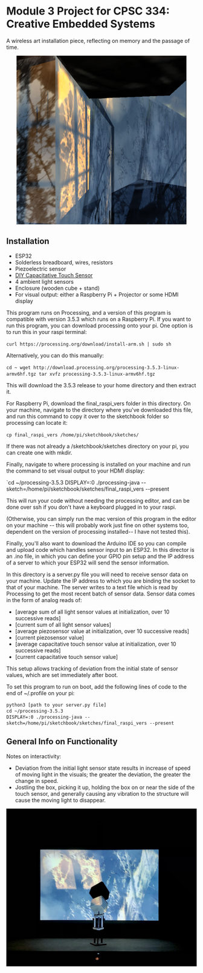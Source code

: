 # Module 3 Project for CPSC 334: Creative Embedded Systems #

A wireless art installation piece, reflecting on memory and the passage of time.  

<p align="center">
<img src="https://github.com/risxyang/CPSC-334/blob/main/installation-art/images/img1.png"  width="450px" height ="auto" alt="visuals from a processing program">
</p>

## Installation ##
- ESP32
- Solderless breadboard, wires, resistors
- Piezoelectric sensor
- <a href="https://www.bareconductive.com/blogs/resources/make-a-basic-capacitive-sensor-with-electric-paint-and-arduino">DIY Capacitative Touch Sensor</a>
- 4 ambient light sensors
- Enclosure (wooden cube + stand)
- For visual output: either a Raspberry Pi + Projector or some HDMI display

This program runs on Processing, and a version of this program is compatible with version 3.5.3 which runs on a Raspberry Pi. If you want to run this program, you can download processing onto your pi. One option is to run this in your raspi terminal:

`curl https://processing.org/download/install-arm.sh | sudo sh`

Alternatively, you can do this manually:

`cd ~
wget http://download.processing.org/processing-3.5.3-linux-armv6hf.tgz
tar xvfz processing-3.5.3-linux-armv6hf.tgz`

This will download the 3.5.3 release to your home directory and then extract it. 

For Raspberry Pi, download the final_raspi_vers folder in this directory. On your machine, navigate to the directory where you've downloaded this file, and run this command to copy it over to the sketchbook folder so processing can locate it:

`cp final_raspi_vers /home/pi/sketchbook/sketches/`

If there was not already a /sketchbook/sketches directory on your pi, you can create one with mkdir.

Finally, navigate to where processing is installed on your machine and run the command to set visual output to your HDMI display:

`cd ~/processing-3.5.3
DISPLAY=:0 ./processing-java --sketch=/home/pi/sketchbook/sketches/final_raspi_vers --present 


This will run your code without needing the processing editor, and can be done over ssh if you don't have a keyboard plugged in to your raspi. 

(Otherwise, you can simply run the mac version of this program in the editor on your machine -- this will probably work just fine on other systems too, dependent on the version of processing installed-- I have not tested this).

Finally, you'll also want to download the Arduino IDE so you can compile and upload code which handles sensor input to an ESP32. In this director is an .ino file, in which you can define your GPIO pin setup and the IP address of a server to which your ESP32 will send the sensor information. 

In this directory is a server.py file you will need to receive sensor data on your machine. Update the IP address to which you are binding the socket to that of your machine. The server writes to a text file which is read by Processing to get the most recent batch of sensor data. Sensor data comes in the form of analog reads of:
- [average sum of all light sensor values at initialization, over 10 successive reads]
- [current sum of all light sensor values]
- [average piezosensor value at initialization, over 10 successive reads]
- [current piezosensor value]
- [average capacitative touch sensor value at initialization, over 10 successive reads]
- [current capacitative touch sensor value]

This setup allows tracking of deviation from the initial state of sensor values, which are set immediately after boot.

To set this program to run on boot, add the following lines of code to the end of ~/.profile on your pi:
```
python3 [path to your server.py file]
cd ~/processing-3.5.3
DISPLAY=:0 ./processing-java --sketch=/home/pi/sketchbook/sketches/final_raspi_vers --present 
```

## General Info on Functionality ##
Notes on interactivity:
- Deviation from the initial light sensor state results in increase of speed of moving light in the visuals; the greater the deviation, the greater the change in speed.
- Jostling the box, picking it up, holding the box on or near the side of the touch sensor, and generally causing any vibration to the structure will cause the moving light to disappear.

<p align="center">
<img src="https://github.com/risxyang/CPSC-334/blob/main/installation-art/images/img4.jpg" alt="cube and stand enclosure on a table as visuals are projected onto them and the wall behind them">
</p>

